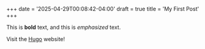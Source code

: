 +++
date = '2025-04-29T00:08:42-04:00'
draft = true
title = 'My First Post'
+++

This is **bold** text, and this is *emphasized* text.

Visit the [Hugo](https://gohugo.io) website!